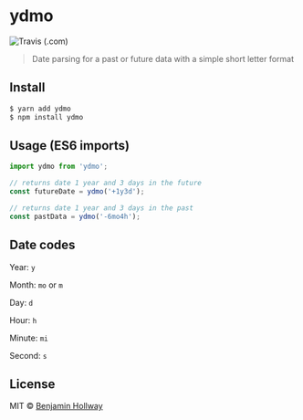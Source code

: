 # ydmo
![Travis (.com)](https://img.shields.io/travis/com/nothingrandom/ydmo)
> Date parsing for a past or future data with a simple short letter format

## Install

``` bash
$ yarn add ydmo
$ npm install ydmo
```

## Usage (ES6 imports)
``` js
import ydmo from 'ydmo';

// returns date 1 year and 3 days in the future
const futureDate = ydmo('+1y3d');

// returns date 1 year and 3 days in the past
const pastData = ydmo('-6mo4h');
```

## Date codes
Year: `y`

Month: `mo` or `m`

Day: `d`

Hour: `h`

Minute: `mi`

Second: `s`

## License
MIT © [Benjamin Hollway](https://nothingrandom.com)